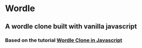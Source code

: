 # Wordle

## A wordle clone built with vanilla javascript

### Based on the tutorial [Wordle Clone in Javascript](https://www.youtube.com/watch?v=mpby4HiElek&t=2205s)